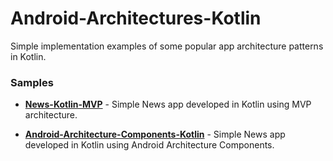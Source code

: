 # Android-Architectures-Kotlin
Simple implementation examples of some popular app architecture patterns in Kotlin.

### Samples

* **[News-Kotlin-MVP](https://github.com/RohitSurwase/Android-Architectures-Kotlin/blob/master/BasicSample)** - Simple News app developed in Kotlin using MVP architecture.

* **[Android-Architecture-Components-Kotlin](https://github.com/RohitSurwase/Android-Architectures-Kotlin/blob/master/PersistenceContentProviderSample)** - Simple News app developed in Kotlin using Android Architecture Components.